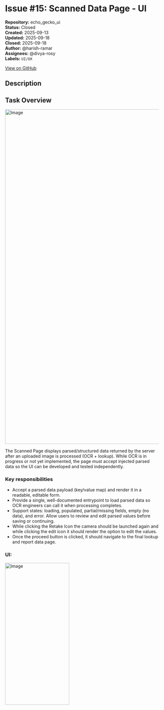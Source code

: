 # Issue #15: Scanned Data Page - UI

**Repository:** echo_gecko_ui  
**Status:** Closed  
**Created:** 2025-09-13  
**Updated:** 2025-09-18  
**Closed:** 2025-09-18  
**Author:** @harish-ramar  
**Assignees:** @divya-rosy  
**Labels:** `UI/UX`  

[View on GitHub](https://github.com/Simtestlab/echo_gecko_ui/issues/15)

## Description

## Task Overview

<img width="957" height="1092" alt="Image" src="https://github.com/user-attachments/assets/ce513e38-869d-4956-8c2b-7aaa9394369c" />


The Scanned Page displays parsed/structured data returned by the server after an uploaded image is processed (OCR + lookup).
While OCR is in progress or not yet implemented, the page must accept injected parsed data so the UI can be developed and tested independently.

### Key responsibilities

- Accept a parsed data payload (key/value map) and render it in a readable, editable form.
- Provide a single, well-documented entrypoint to load parsed data so OCR engineers can call it when processing completes.
- Support states: loading, populated, partial/missing fields, empty (no data), and error. Allow users to review and edit parsed values before saving or continuing.
- While clicking the Retake Icon the camera should be launched again and while clicking the edit icon it should render the option to edit the values.
- Once the proceed button is clicked, it should navigate to the final lookup and report data page.

### UI:

<img width="210" height="463" alt="Image" src="https://github.com/user-attachments/assets/cd73c959-f7b3-4add-8371-8b4724f03563" />

